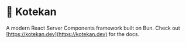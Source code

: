 # 🥁 Kotekan

A modern React Server Components framework built on Bun. Check out [https://kotekan.dev](https://kotekan.dev) for the docs.
